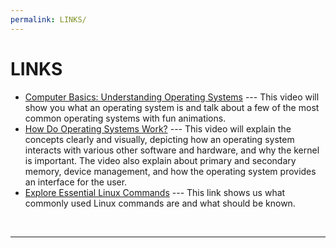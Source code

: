 ```yaml
---
permalink: LINKS/
---
```


# LINKS

* [Computer Basics: Understanding Operating Systems](https://youtu.be/fkGCLIQx1MI?si=PW0E4zX8gwtVd7oy) --- 
 This video will show you what an operating system is and talk about a few of the most common operating systems with fun animations.
* [How Do Operating Systems Work?](https://youtu.be/GjNp0bBrjmU?si=6muGRJcevmgnHSA6) --- 
 This video will explain the concepts clearly and visually, depicting how an operating system interacts with various other software and hardware, and why the kernel is important. The video also explain about primary and secondary memory, device management, and how the operating system provides an interface for the user.
* [Explore Essential Linux Commands]((https://www.geeksforgeeks.org/linux-commands-cheat-sheet/)) --- 
 This link shows us what commonly used Linux commands are and what should be known.
<br>
<hr>
